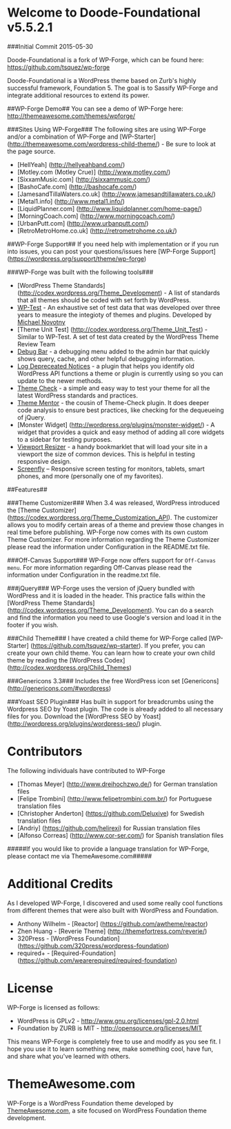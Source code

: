 Welcome to Doode-Foundational v5.5.2.1
====================

###Initial Commit 2015-05-30

Doode-Foundational is a fork of WP-Forge, which can be found here: https://github.com/tsquez/wp-forge


Doode-Foundational is a WordPress theme based on Zurb's highly successful framework, Foundation 5.
The goal is to Sassify WP-Forge and integrate additional resources to extend its power.

##WP-Forge Demo##
You can see a demo of WP-Forge here: http://themeawesome.com/themes/wpforge/

###Sites Using WP-Forge###
The following sites are using WP-Forge and/or a combination of WP-Forge and [WP-Starter] (http://themeawesome.com/wordpress-child-theme/) - Be sure to look at the page source.
* [HellYeah] (http://hellyeahband.com/)
* [Motley.com (Motley Crue)] (http://www.motley.com/)
* [SixxamMusic.com] (http://sixxammusic.com/)
* [BashoCafe.com] (http://bashocafe.com/)
* [JamesandTillaWaters.co.uk] (http://www.jamesandtillawaters.co.uk/)
* [Metal1.info] (http://www.metal1.info/)
* [LiquidPlanner.com] (http://www.liquidplanner.com/home-page/)
* [MorningCoach.com] (http://www.morningcoach.com/)
* [UrbanPutt.com] (http://www.urbanputt.com/)
* [RetroMetroHome.co.uk] (http://retrometrohome.co.uk/)

##WP-Forge Support##
If you need help with implementation or if you run into issues, you can post your questions/issues here [WP-Forge Support] (https://wordpress.org/support/theme/wp-forge)

###WP-Forge was built with the following tools###
* [WordPress Theme Standards] (http://codex.wordpress.org/Theme_Development) - A list of standards that all themes should be coded with set forth by WordPress.
* [WP-Test](http://wptest.io/) - An exhaustive set of test data that was developed over three years to measure the integioty of themes and plugins. Developed by [Michael Novotny](http://manovotny.com/)
* [Theme Unit Test] (http://codex.wordpress.org/Theme_Unit_Test) - Similar to WP-Test. A set of test data created by the WordPress Theme Review Team
* [Debug Bar](http://wordpress.org/plugins/debug-bar/) - a debugging menu added to the admin bar that quickly shows query, cache, and other helpful debugging information.
* [Log Depreceated Notices](http://wordpress.org/plugins/log-deprecated-notices/) - a plugin that helps you identify old WordPress API functions a theme or plugin is currently using so you can update to the newer methods.
* [Theme Check](http://wordpress.org/plugins/theme-check/) - a simple and easy way to test your theme for all the latest WordPress standards and practices.
* [Theme Mentor](http://wordpress.org/plugins/theme-mentor/) - the cousin of Theme-Check plugin. It does deeper code analysis to ensure best practices, like checking for the dequeueing of jQuery.
* [Monster Widget] (http://wordpress.org/plugins/monster-widget/) - A widget that provides a quick and easy method of adding all core widgets to a sidebar for testing purposes.
* [Viewport Resizer](http://lab.maltewassermann.com/viewport-resizer/) - a handy bookmarklet that will load your site in a viewport the size of common devices. This is helpful in testing responsive design.
* [Screenfly](http://quirktools.com/screenfly/) – Responsive screen testing for monitors, tablets, smart phones, and more (personally one of my favorites).

##Features##

###Theme Customizer###
When 3.4 was released, WordPress introduced the [Theme Customizer] (https://codex.wordpress.org/Theme_Customization_API). The customizer allows you to modify certain areas of a theme and preview those changes in real time before publishing. WP-Forge now comes with its own custom Theme Customizer. For more information regarding the Theme Customizer please read the information under Configuration in the README.txt file.

###Off-Canvas Support###
WP-Forge now offers support for `Off-Canvas menu`. For more information regarding Off-Canvas please read the information under Configuration in the readme.txt file.

###jQuery###
WP-Forge uses the version of jQuery bundled with WordPress and it is loaded in the header. This practice falls within the [WordPress Theme Standards] (http://codex.wordpress.org/Theme_Development). You can do a search and find the information you need to use Google's version and load it in the footer if you wish.

###Child Theme###
I have created a child theme for WP-Forge called [WP-Starter] (https://github.com/tsquez/wp-starter). If you prefer, you can create your own child theme. You can learn how to create your own child theme by reading the [WordPress Codex] (http://codex.wordpress.org/Child_Themes)

###Genericons 3.3###
Includes the free WordPress icon set [Genericons] (http://genericons.com/#wordpress)

###Yoast SEO Plugin###
Has built in support for breadcrumbs using the Wordpress SEO by Yoast plugin. The code is already added to all necessary files for you. Download the [WordPress SEO by Yoast] (http://wordpress.org/plugins/wordpress-seo/) plugin.

Contributors
=============
The following individuals have contributed to WP-Forge
* [Thomas Meyer] (http://www.dreihochzwo.de/) for German translation files
* [Felipe Trombini] (http://www.felipetrombini.com.br/) for Portuguese translation files
* [Christopher Anderton] (https://github.com/Deluxive) for Swedish translation files
* [Andriy] (https://github.com/helirexi) for Russian translation files
* [Alfonso Correas] (http://www.cor-ser.com/) for Spanish translation files

#####If you would like to provide a language translation for WP-Forge, please contact me via ThemeAwesome.com#####

Additional Credits
=============
As I developed WP-Forge, I discovered and used some really cool functions from different themes that were also built with WordPress and Foundation.
* Anthony Wilhelm - [Reactor] (https://github.com/awtheme/reactor)
* Zhen Huang - [Reverie Theme] (http://themefortress.com/reverie/)
* 320Press - [WordPress Foundation] (https://github.com/320press/wordpress-foundation)
* required+ - [Required-Foundation] (https://github.com/wearerequired/required-foundation)

License
=============
WP-Forge is licensed as follows:
* WordPress is GPLv2 - http://www.gnu.org/licenses/gpl-2.0.html
* Foundation by ZURB is MIT - http://opensource.org/licenses/MIT

This means WP-Forge is completely free to use and modify as you see fit. I hope you use it to learn something new, make something cool, have fun, and share what you've learned with others.

ThemeAwesome.com
=============
WP-Forge is a WordPress Foundation theme developed by [ThemeAwesome.com](http://themeawesome.com), a site focused on WordPress Foundation theme development.